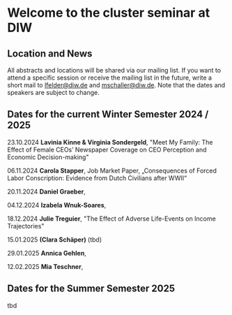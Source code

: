 # Welcome to the cluster seminar at DIW

## Location and News
All abstracts and locations will be shared via our mailing list. If you want to attend a specific session or receive the mailing list in the future, write a short mail to lfelder@diw.de and mschaller@diw.de. Note that the dates and speakers are subject to change. 

## Dates for the current Winter Semester 2024 / 2025
23.10.2024 **Lavinia Kinne & Virginia Sondergeld**, "Meet My Family: The Effect of Female CEOs’ Newspaper Coverage on CEO Perception and Economic Decision-making"

06.11.2024 **Carola Stapper**, Job Market Paper, „Consequences of Forced Labor Conscription: Evidence from Dutch Civilians after WWII“

20.11.2024 **Daniel Graeber**,

04.12.2024 **Izabela Wnuk-Soares**,

18.12.2024 **Julie Treguier**, "The Effect of Adverse Life-Events on Income Trajectories"

15.01.2025 **(Clara Schäper)** (tbd)

29.01.2025 **Annica Gehlen**,

12.02.2025 **Mia Teschner**,

## Dates for the Summer Semester 2025
tbd
